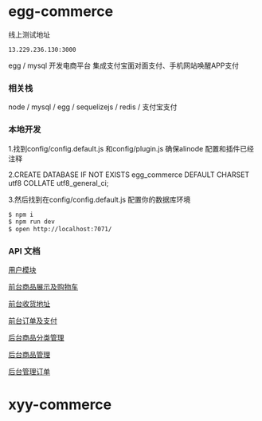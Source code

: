 # egg-commerce

线上测试地址
```
13.229.236.130:3000
```

egg / mysql 开发电商平台
集成支付宝面对面支付、手机网站唤醒APP支付

### 相关栈
node / mysql / egg / sequelizejs / redis / 支付宝支付  

### 本地开发

1.找到config/config.default.js 和config/plugin.js 
确保alinode 配置和插件已经注释

2.CREATE DATABASE IF NOT EXISTS egg_commerce DEFAULT CHARSET utf8 COLLATE utf8_general_ci;

3.然后找到在config/config.default.js 配置你的数据库环境

```bash
$ npm i
$ npm run dev
$ open http://localhost:7071/
```

### API 文档
[用户模块](https://github.com/sfyr111/egg-commerce/wiki/%E7%94%A8%E6%88%B7%E6%A8%A1%E5%9D%97)

[前台商品展示及购物车](https://github.com/sfyr111/egg-commerce/wiki/%E5%89%8D%E5%8F%B0%E5%95%86%E5%93%81%E5%B1%95%E7%A4%BA%E5%8F%8A%E8%B4%AD%E7%89%A9%E8%BD%A6)

[前台收货地址](https://github.com/sfyr111/egg-commerce/wiki/%E5%89%8D%E5%8F%B0%E6%94%B6%E8%B4%A7%E5%9C%B0%E5%9D%80)

[前台订单及支付](https://github.com/sfyr111/egg-commerce/wiki/%E5%89%8D%E5%8F%B0%E8%AE%A2%E5%8D%95%E5%8F%8A%E6%94%AF%E4%BB%98)

[后台商品分类管理](https://github.com/sfyr111/egg-commerce/wiki/%E5%90%8E%E5%8F%B0%E5%95%86%E5%93%81%E5%88%86%E7%B1%BB%E7%AE%A1%E7%90%86)

[后台商品管理](https://github.com/sfyr111/egg-commerce/wiki/%E5%90%8E%E5%8F%B0%E5%95%86%E5%93%81%E7%AE%A1%E7%90%86)

[后台管理订单](https://github.com/sfyr111/egg-commerce/wiki/%E5%90%8E%E5%8F%B0%E7%AE%A1%E7%90%86%E8%AE%A2%E5%8D%95)
# xyy-commerce
